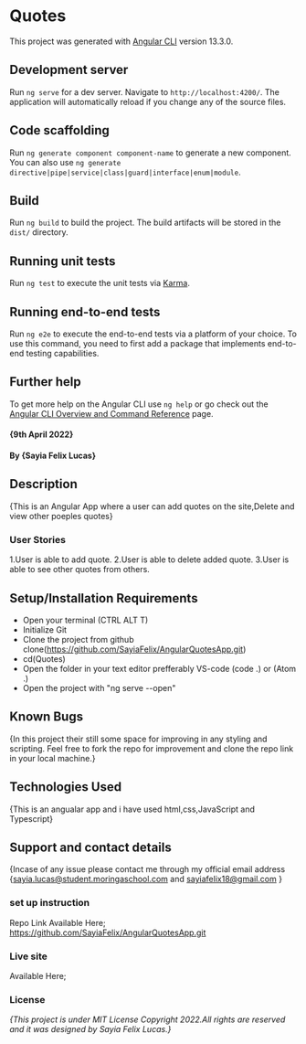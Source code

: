 # Quotes

This project was generated with [Angular CLI](https://github.com/angular/angular-cli) version 13.3.0.

## Development server

Run `ng serve` for a dev server. Navigate to `http://localhost:4200/`. The application will automatically reload if you change any of the source files.

## Code scaffolding

Run `ng generate component component-name` to generate a new component. You can also use `ng generate directive|pipe|service|class|guard|interface|enum|module`.

## Build

Run `ng build` to build the project. The build artifacts will be stored in the `dist/` directory.

## Running unit tests

Run `ng test` to execute the unit tests via [Karma](https://karma-runner.github.io).

## Running end-to-end tests

Run `ng e2e` to execute the end-to-end tests via a platform of your choice. To use this command, you need to first add a package that implements end-to-end testing capabilities.

## Further help

To get more help on the Angular CLI use `ng help` or go check out the [Angular CLI Overview and Command Reference](https://angular.io/cli) page.

#### {9th April 2022}
#### By **{Sayia Felix Lucas}**
## Description
{This is an Angular App where a user can add quotes on the site,Delete and view other poeples quotes}

### User Stories
1.User is able to add quote.
2.User is able to delete added quote.
3.User is able to see other quotes from others.

## Setup/Installation Requirements

* Open your terminal (CTRL ALT T)
* Initialize Git
* Clone the project from github clone(https://github.com/SayiaFelix/AngularQuotesApp.git)
* cd(Quotes)
* Open the folder in your text editor prefferably VS-code (code .) or (Atom .)
* Open the project with "ng serve --open"

## Known Bugs
{In this project their still some space for improving in any styling and scripting. Feel free to fork the repo for improvement and clone the repo link in your local machine.}

## Technologies Used
{This is an angualar app and i have used html,css,JavaScript and Typescript}

## Support and contact details
{Incase of any issue please contact me through my official email address {sayia.lucas@student.moringaschool.com  and sayiafelix18@gmail.com }

### set up instruction 
Repo Link Available Here;
https://github.com/SayiaFelix/AngularQuotesApp.git

### Live site
Available Here;


### License
*{This project is under MIT License Copyright 2022.All rights are reserved and it was designed by Sayia Felix Lucas.}*

